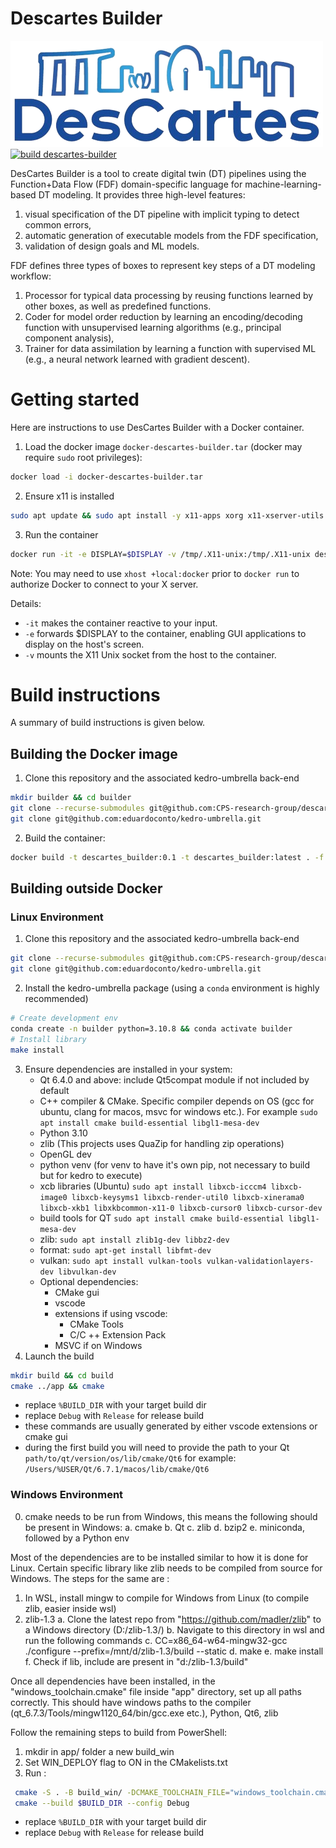 # Descartes Builder

![Logo](app/resources/descartes_logo.png)
[![build descartes-builder](https://github.com/CPS-research-group/descartes-builder/actions/workflows/cmake_build.yml/badge.svg)](https://github.com/CPS-research-group/descartes-builder/actions/workflows/cmake_build.yml)

DesCartes Builder is a tool to create digital twin (DT) pipelines using the Function+Data Flow (FDF) domain-specific language for machine-learning-based DT modeling. It provides three high-level features:

1. visual specification of the DT pipeline with implicit typing to detect common errors,
2. automatic generation of executable models from the FDF specification,
3. validation of design goals and ML models.

FDF defines three types of boxes to represent key steps of a DT modeling workflow:

1. Processor for typical data processing by reusing functions learned by other boxes, as well as predefined functions.
2. Coder for model order reduction by learning an encoding/decoding function with unsupervised learning algorithms (e.g., principal component analysis),
3. Trainer for data assimilation by learning a function with supervised ML (e.g., a neural network learned with gradient descent).

# Getting started

Here are instructions to use DesCartes Builder with a Docker container.

1. Load the docker image `docker-descartes-builder.tar` (docker may require `sudo` root privileges):

```bash
docker load -i docker-descartes-builder.tar
```

2. Ensure x11 is installed

```bash
sudo apt update && sudo apt install -y x11-apps xorg x11-xserver-utils
```

3. Run the container

```bash
docker run -it -e DISPLAY=$DISPLAY -v /tmp/.X11-unix:/tmp/.X11-unix descartes_builder:0.1
```

Note: You may need to use `xhost +local:docker` prior to `docker run` to authorize Docker to connect to your X server.

Details:

- `-it` makes the container reactive to your input.
- `-e` forwards $DISPLAY to the container, enabling GUI applications to display on the host's screen.
- `-v` mounts the X11 Unix socket from the host to the container.

# Build instructions

A summary of build instructions is given below.

## Building the Docker image

1. Clone this repository and the associated kedro-umbrella back-end

```bash
mkdir builder && cd builder
git clone --recurse-submodules git@github.com:CPS-research-group/descartes-builder.git
git clone git@github.com:eduardoconto/kedro-umbrella.git
```

2. Build the container:

```bash
docker build -t descartes_builder:0.1 -t descartes_builder:latest . -f descartes-builder/Dockerfile
```

## Building outside Docker

### Linux Environment

1. Clone this repository and the associated kedro-umbrella back-end

```bash
git clone --recurse-submodules git@github.com:CPS-research-group/descartes-builder.git
git clone git@github.com:eduardoconto/kedro-umbrella.git
```

2. Install the kedro-umbrella package (using a `conda` environment is highly recommended)

```bash
# Create development env
conda create -n builder python=3.10.8 && conda activate builder
# Install library
make install
```

3. Ensure dependencies are installed in your system:
   - Qt 6.4.0 and above: include Qt5compat module if not included by default
   - C++ compiler & CMake. Specific compiler depends on OS (gcc for ubuntu, clang for macos, msvc for windows etc.). For example `sudo apt install cmake build-essential libgl1-mesa-dev`
   - Python 3.10
   - zlib (This projects uses QuaZip for handling zip operations)
   - OpenGL dev
   - python venv (for venv to have it's own pip, not necessary to build but for kedro to execute)
   - xcb libraries (Ubuntu)
   `sudo apt install libxcb-icccm4 libxcb-image0 libxcb-keysyms1 libxcb-render-util0 libxcb-xinerama0 libxcb-xkb1 libxkbcommon-x11-0 libxcb-cursor0 libxcb-cursor-dev`
   - build tools for QT
   `sudo apt install cmake build-essential libgl1-mesa-dev`
   - zlib: `sudo apt install zlib1g-dev libbz2-dev`
   - format: `sudo apt-get install libfmt-dev`
   - vulkan: `sudo apt install vulkan-tools vulkan-validationlayers-dev libvulkan-dev`
   - Optional dependencies:
     - CMake gui
     - vscode
     - extensions if using vscode:
       - CMake Tools
       - C/C ++ Extension Pack
     - MSVC if on Windows
4. Launch the build

```bash
mkdir build && cd build
cmake ../app && cmake
```

- replace `%BUILD_DIR` with your target build dir
- replace `Debug` with `Release` for release build
- these commands are usually generated by either vscode extensions or cmake gui
- during the first build you will need to provide the path to your Qt `path/to/qt/version/os/lib/cmake/Qt6` for example: `/Users/%USER/Qt/6.7.1/macos/lib/cmake/Qt6`

### Windows Environment

0. cmake needs to be run from Windows, this means the following should be present in Windows:
 a. cmake
 b. Qt
 c. zlib
 d. bzip2
 e. miniconda, followed by a Python env

Most of the dependencies are to be installed similar to how it is done for Linux. Certain specific library like zlib needs to be compiled from source for Windows. The steps for the same are :

  1. In WSL, install mingw to compile for Windows from Linux (to compile zlib, easier inside wsl)
  2. zlib-1.3
    a. Clone the latest repo from "<https://github.com/madler/zlib>" to a Windows directory (D:/zlib-1.3/)
    b. Navigate to this directory in wsl and run the following commands
    c. CC=x86_64-w64-mingw32-gcc ./configure --prefix=/mnt/d/zlib-1.3/build --static
    d. make
    e. make install
    f. Check if lib, include are present in "d:/zlib-1.3/build"

Once all dependencies have been installed, in the "windows_toolchain.cmake" file inside "app" directory, set up all paths correctly. This should have windows paths to the compiler (qt_6.7.3/Tools/mingw1120_64/bin/gcc.exe etc.), Python, Qt6, zlib

Follow the remaining steps to build from PowerShell:

1. mkdir in app/ folder a new build_win
2. Set WIN_DEPLOY flag to ON in the CMakelists.txt
3. Run :

```bash
 cmake -S . -B build_win/ -DCMAKE_TOOLCHAIN_FILE="windows_toolchain.cmake" -G "MinGW Makefiles"
 cmake --build $BUILD_DIR --config Debug
```

- replace `%BUILD_DIR` with your target build dir
- replace `Debug` with `Release` for release build
